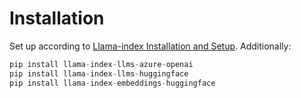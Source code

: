 # Installation
Set up according to [Llama-index Installation and Setup](https://docs.llamaindex.ai/en/stable/getting_started/installation/).
Additionally:
```python
pip install llama-index-llms-azure-openai
pip install llama-index-llms-huggingface
pip install llama-index-embeddings-huggingface
```